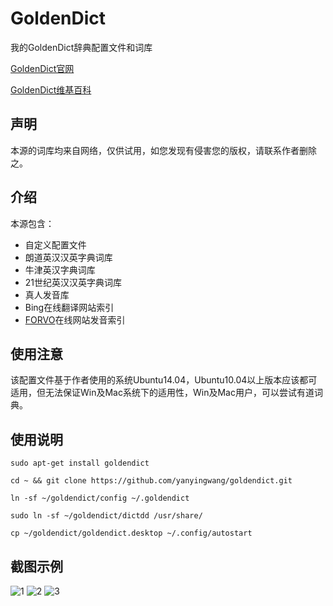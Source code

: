 # GoldenDict

我的GoldenDict辞典配置文件和词库

[GoldenDict官网](http://goldendict.org/)

[GoldenDict维基百科](https://zh.wikipedia.org/wiki/GoldenDict)



## 声明

本源的词库均来自网络，仅供试用，如您发现有侵害您的版权，请联系作者删除之。



## 介绍

本源包含：

* 自定义配置文件
* 朗道英汉汉英字典词库
* 牛津英汉字典词库
* 21世纪英汉汉英字典词库
* 真人发音库
* Bing在线翻译网站索引
* [FORVO](http://zh.forvo.com/)在线网站发音索引





## 使用注意

该配置文件基于作者使用的系统Ubuntu14.04，Ubuntu10.04以上版本应该都可适用，但无法保证Win及Mac系统下的适用性，Win及Mac用户，可以尝试有道词典。




## 使用说明

```shell
sudo apt-get install goldendict

cd ~ && git clone https://github.com/yanyingwang/goldendict.git

ln -sf ~/goldendict/config ~/.goldendict

sudo ln -sf ~/goldendict/dictdd /usr/share/

cp ~/goldendict/goldendict.desktop ~/.config/autostart

```



## 截图示例

![1](https://raw.githubusercontent.com/yanyingwang/goldendict/master/screenshots/1.png)
![2](https://raw.githubusercontent.com/yanyingwang/goldendict/master/screenshots/2.png)
![3](https://raw.githubusercontent.com/yanyingwang/goldendict/master/screenshots/3.png)



